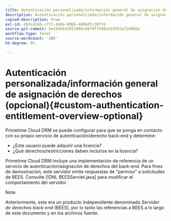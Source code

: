 ```yaml
---
title: Autenticación personalizada/información general de asignación de derechos (opcional)
description: Autenticación personalizada/información general de asignación de derechos (opcional)
copied-description: true
exl-id: d92c4246-c772-44da-80b6-4086dfc30ff4
source-git-commit: be43bbbd1051886c8979ff590a3197b2a7249b6a
workflow-type: tm+mt
source-wordcount: '105'
ht-degree: 0%

---
```


# Autenticación personalizada/información general de asignación de derechos (opcional){#custom-authentication-entitlement-overview-optional}

Primetime Cloud DRM se puede configurar para que se ponga en contacto con su propio servicio de autenticación/derecho back-end y determine:

* ¿Este usuario puede adquirir una licencia?
* ¿Qué derechos/restricciones deben incluirse en la licencia?

Primetime Cloud DRM incluye una implementación de referencia de un servicio de autenticación/asignación de derechos del back-end. Para fines de demostración, este servidor emite respuestas de &quot;permiso&quot; a solicitudes de BEES. Consulte [!DNL BEESServlet.java] para modificar el comportamiento del servidor.

>[!NOTE]
>
>Anteriormente, este era un producto independiente denominado *Servidor de derechos back-end* (BEES), por lo tanto las referencias a BEES a lo largo de este documento y en los archivos fuente.
